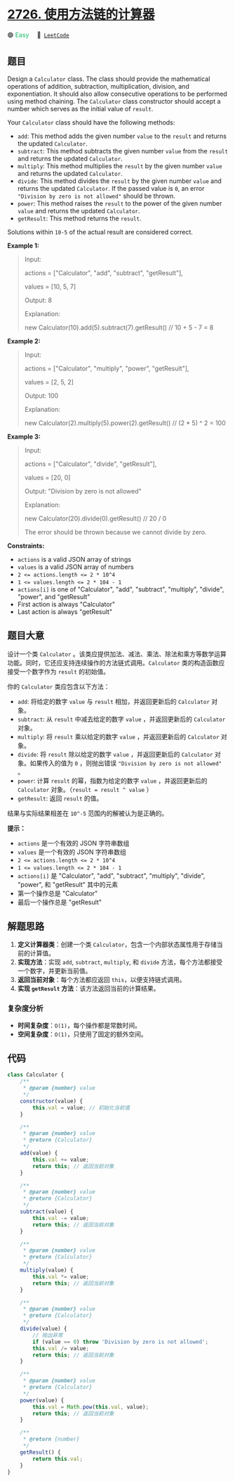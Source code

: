 # [2726. 使用方法链的计算器](https://leetcode.com/problems/calculator-with-method-chaining)

🟢 <font color=#15bd66>Easy</font>&emsp; 🔗&ensp;[`LeetCode`](https://leetcode.com/problems/calculator-with-method-chaining)

## 题目

Design a `Calculator` class. The class should provide the mathematical
operations of addition, subtraction, multiplication, division, and
exponentiation. It should also allow consecutive operations to be performed
using method chaining. The `Calculator` class constructor should accept a
number which serves as the initial value of `result`.

Your `Calculator` class should have the following methods:

- `add`: This method adds the given number `value` to the `result` and returns the updated `Calculator`.
- `subtract`: This method subtracts the given number `value` from the `result` and returns the updated `Calculator`.
- `multiply`: This method multiplies the `result` by the given number `value` and returns the updated `Calculator`.
- `divide`: This method divides the `result` by the given number `value` and returns the updated `Calculator`. If the passed value is `0`, an error `"Division by zero is not allowed"` should be thrown.
- `power`: This method raises the `result` to the power of the given number `value` and returns the updated `Calculator`.
- `getResult`: This method returns the `result`.

Solutions within `10-5` of the actual result are considered correct.

**Example 1:**

> Input:
>
> actions = ["Calculator", "add", "subtract", "getResult"],
>
> values = [10, 5, 7]
>
> Output: 8
>
> Explanation:
>
> new Calculator(10).add(5).subtract(7).getResult() // 10 + 5 - 7 = 8

**Example 2:**

> Input:
>
> actions = ["Calculator", "multiply", "power", "getResult"],
>
> values = [2, 5, 2]
>
> Output: 100
>
> Explanation:
>
> new Calculator(2).multiply(5).power(2).getResult() // (2 \* 5) ^ 2 = 100

**Example 3:**

> Input:
>
> actions = ["Calculator", "divide", "getResult"],
>
> values = [20, 0]
>
> Output: "Division by zero is not allowed"
>
> Explanation:
>
> new Calculator(20).divide(0).getResult() // 20 / 0
>
> The error should be thrown because we cannot divide by zero.

**Constraints:**

- `actions` is a valid JSON array of strings
- `values` is a valid JSON array of numbers
- `2 <= actions.length <= 2 * 10^4`
- `1 <= values.length <= 2 * 104 - 1`
- `actions[i]` is one of "Calculator", "add", "subtract", "multiply", "divide", "power", and "getResult"
- First action is always "Calculator"
- Last action is always "getResult"

## 题目大意

设计一个类 `Calculator`
。该类应提供加法、减法、乘法、除法和乘方等数学运算功能。同时，它还应支持连续操作的方法链式调用。`Calculator` 类的构造函数应接受一个数字作为
`result` 的初始值。

你的 `Calculator` 类应包含以下方法：

- `add`: 将给定的数字 `value` 与 `result` 相加，并返回更新后的 `Calculator` 对象。
- `subtract`: 从 `result` 中减去给定的数字 `value` ，并返回更新后的 `Calculator` 对象。
- `multiply`: 将 `result` 乘以给定的数字 `value` ，并返回更新后的 `Calculator` 对象。
- `divide`: 将 `result` 除以给定的数字 `value` ，并返回更新后的 `Calculator` 对象。如果传入的值为 `0` ，则抛出错误 `"Division by zero is not allowed"` 。
- `power`: 计算 `result` 的幂，指数为给定的数字 `value` ，并返回更新后的 `Calculator` 对象。（`result = result ^ value` ）
- `getResult`: 返回 `result` 的值。

结果与实际结果相差在 `10^-5` 范围内的解被认为是正确的。

**提示：**

- `actions` 是一个有效的 JSON 字符串数组
- `values` 是一个有效的 JSON 字符串数组
- `2 <= actions.length <= 2 * 10^4`
- `1 <= values.length <= 2 * 104 - 1`
- `actions[i]` 是 "Calculator", "add", "subtract", "multiply", "divide", "power", 和 "getResult" 其中的元素
- 第一个操作总是 "Calculator"
- 最后一个操作总是 "getResult"

## 解题思路

1. **定义计算器类**：创建一个类 `Calculator`，包含一个内部状态属性用于存储当前的计算值。
2. **实现方法**：实现 `add`, `subtract`, `multiply`, 和 `divide` 方法，每个方法都接受一个数字，并更新当前值。
3. **返回当前对象**：每个方法都应返回 `this`，以便支持链式调用。
4. **实现 `getResult` 方法**：该方法返回当前的计算结果。

### 复杂度分析

- **时间复杂度**：`O(1)`，每个操作都是常数时间。
- **空间复杂度**：`O(1)`，只使用了固定的额外空间。

## 代码

```javascript
class Calculator {
	/**
	 * @param {number} value
	 */
	constructor(value) {
		this.val = value; // 初始化当前值
	}

	/**
	 * @param {number} value
	 * @return {Calculator}
	 */
	add(value) {
		this.val += value;
		return this; // 返回当前对象
	}

	/**
	 * @param {number} value
	 * @return {Calculator}
	 */
	subtract(value) {
		this.val -= value;
		return this; // 返回当前对象
	}

	/**
	 * @param {number} value
	 * @return {Calculator}
	 */
	multiply(value) {
		this.val *= value;
		return this; // 返回当前对象
	}

	/**
	 * @param {number} value
	 * @return {Calculator}
	 */
	divide(value) {
		// 抛出异常
		if (value == 0) throw 'Division by zero is not allowed';
		this.val /= value;
		return this; // 返回当前对象
	}

	/**
	 * @param {number} value
	 * @return {Calculator}
	 */
	power(value) {
		this.val = Math.pow(this.val, value);
		return this; // 返回当前对象
	}

	/**
	 * @return {number}
	 */
	getResult() {
		return this.val;
	}
}
```
